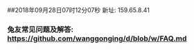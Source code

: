 ##2018年09月28日07时12分07秒 新址: 159.65.8.41
### 兔友常见问题及解答: https://github.com/wanggonging/d/blob/w/FAQ.md
